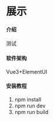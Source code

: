 # 展示

#### 介绍
测试

#### 软件架构
Vue3+ElementUI

#### 安装教程
1.  npm install
2.  npm run dev
3.  npm run build
